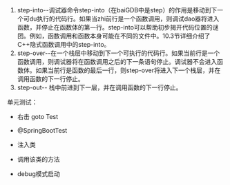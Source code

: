 1. step-into--调试器命令step-into（在baiGDB中是step）的作用是移动到下一个可du执行的代码行。如果当zhi前行是一个函数调用，则调试dao器将进入函数，并停止在函数体的第一行。step-into可以帮助初步揭开代码位置的谜团。例如，函数调用和函数本身可能在不同的文件中。10.3节详细介绍了C++隐式函数调用中的step-into。
2. step-over--在一个栈层中移动到下一个可执行的代码行。如果当前行是一个函数调用，则调试器将在函数调用之后的下一条语句停止。调试器不会进入函数体。如果当前行是函数的最后一行，则step-over将进入下一个栈层，并在调用函数的下一行停止。
3. step-out--   栈中前进到下一层，并在调用函数的下一行停止。





单元测试：

+ 右击 goto Test

+ @SpringBootTest

+ 注入类

+ 调用该类的方法

+ debug模式启动

  